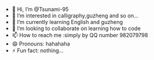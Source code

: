 - 👋 Hi, I’m @Tsunami-95
- 👀 I’m interested in calligraphy,guzheng and so on...
- 🌱 I’m currently learning English and guzheng
- 💞️ I’m looking to collaborate on learning how to code
- 📫 How to reach me :simply by QQ number 982079798
- 😄 Pronouns: hahahaha
- ⚡ Fun fact: nothing...

<!---
Tsunami-95/Tsunami-95 is a ✨ special ✨ repository because its `README.md` (this file) appears on your GitHub profile.
You can click the Preview link to take a look at your changes.
--->
